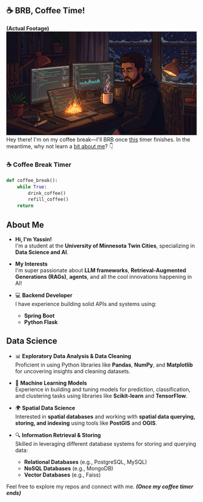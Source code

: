 ## ☕ BRB, Coffee Time!
**(Actual Footage)**
![Coffee Break](images/coffee-break.jpg "Coffee Time")
Hey there! I'm on my coffee break—I'll BRB once [this](#-coffee-break-timer) timer finishes. In the meantime, why not learn a [bit about me](#about-me)? 👇

### ☕ Coffee Break Timer
```python
def coffee_break():
    while True:
        drink_coffee()
        refill_coffee()
    return
```


## About Me

- **Hi, I'm Yassin!**  
  I'm a student at the **University of Minnesota Twin Cities**, specializing in **Data Science and AI**.

-  **My Interests**  
  I'm super passionate about **LLM frameworks**, **Retrieval-Augmented Generations (RAGs)**, **agents**, and all the cool innovations happening in AI!

- 💻 **Backend Developer**  
  I have experience building solid APIs and systems using:
  - **Spring Boot**  
  - **Python Flask**  

## Data Science

- 📊 **Exploratory Data Analysis & Data Cleaning**  
  Proficient in using Python libraries like **Pandas**, **NumPy**, and **Matplotlib** for uncovering insights and cleaning datasets.  

- 🤖 **Machine Learning Models**  
  Experience in building and tuning models for prediction, classification, and clustering tasks using libraries like **Scikit-learn** and **TensorFlow**.

- 🌍 **Spatial Data Science**  
  Interested in **spatial databases** and working with **spatial data querying, storing, and indexing** using tools like **PostGIS** and **OGIS**.

- 🔍 **Information Retrieval & Storing**  
  Skilled in leveraging different database systems for storing and querying data:
  - **Relational Databases** (e.g., PostgreSQL, MySQL)  
  - **NoSQL Databases** (e.g., MongoDB)  
  - **Vector Databases** (e.g., Faiss)  

Feel free to explore my repos and connect with me. _**(Once my coffee timer ends)**_

